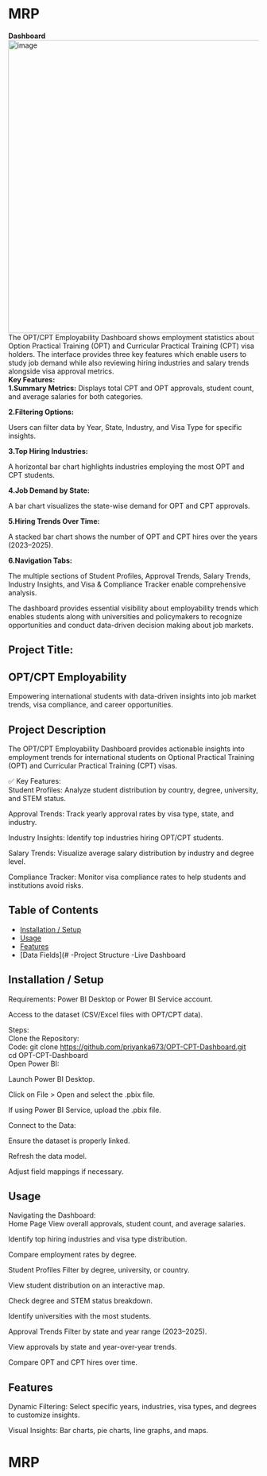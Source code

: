 # MRP
**Dashboard**
<br>
<img width="590" alt="image" src="https://github.com/user-attachments/assets/2055082c-6364-4e99-86b2-ebef95717fba" />
<br>
The OPT/CPT Employability Dashboard shows employment statistics about Option Practical Training (OPT) and Curricular Practical Training (CPT) visa holders. The interface provides three key features which enable users to study job demand while also reviewing hiring industries and salary trends alongside visa approval metrics. 
<br>
**Key Features:**
<br>
**1.Summary Metrics:**
Displays total CPT and OPT approvals, student count, and average salaries for both categories.

**2.Filtering Options:**

Users can filter data by Year, State, Industry, and Visa Type for specific insights.

**3.Top Hiring Industries:**

A horizontal bar chart highlights industries employing the most OPT and CPT students.

**4.Job Demand by State:**

A bar chart visualizes the state-wise demand for OPT and CPT approvals.

**5.Hiring Trends Over Time:**

A stacked bar chart shows the number of OPT and CPT hires over the years (2023–2025).

**6.Navigation Tabs:**

The multiple sections of Student Profiles, Approval Trends, Salary Trends, Industry Insights, and Visa & Compliance Tracker enable comprehensive analysis.

The dashboard provides essential visibility about employability trends which enables students along with universities and policymakers to recognize opportunities and conduct data-driven decision making about job markets.
<br>

## Project Title:
## OPT/CPT Employability
Empowering international students with data-driven insights into job market trends, visa compliance, and career opportunities.
## Project Description
The OPT/CPT Employability Dashboard provides actionable insights into employment trends for international students on Optional Practical Training (OPT) and Curricular Practical Training (CPT) visas.

✅ Key Features:<br>
Student Profiles: Analyze student distribution by country, degree, university, and STEM status.

Approval Trends: Track yearly approval rates by visa type, state, and industry.

Industry Insights: Identify top industries hiring OPT/CPT students.

Salary Trends: Visualize average salary distribution by industry and degree level.

Compliance Tracker: Monitor visa compliance rates to help students and institutions avoid risks.


## Table of Contents
- [Installation / Setup](#installation--setup)
- [Usage](#usage)
- [Features](#features)
- [Data Fields](#
-Project Structure
-Live Dashboard
## Installation / Setup
Requirements:
Power BI Desktop or Power BI Service account.

Access to the dataset (CSV/Excel files with OPT/CPT data).

Steps:<br>
Clone the Repository:<br>
Code:
git clone https://github.com/priyanka673/OPT-CPT-Dashboard.git  
cd OPT-CPT-Dashboard  
Open Power BI:

Launch Power BI Desktop.

Click on File > Open and select the .pbix file.

If using Power BI Service, upload the .pbix file.

Connect to the Data:

Ensure the dataset is properly linked.

Refresh the data model.

Adjust field mappings if necessary.

## Usage
Navigating the Dashboard:<br>
Home Page
View overall approvals, student count, and average salaries.

Identify top hiring industries and visa type distribution.

Compare employment rates by degree.

Student Profiles
Filter by degree, university, or country.

View student distribution on an interactive map.

Check degree and STEM status breakdown.

Identify universities with the most students.

Approval Trends
Filter by state and year range (2023–2025).

View approvals by state and year-over-year trends.

Compare OPT and CPT hires over time.


## Features
Dynamic Filtering: 
Select specific years, industries, visa types, and degrees to customize insights.

Visual Insights:
Bar charts, pie charts, line graphs, and maps.
# MRP
